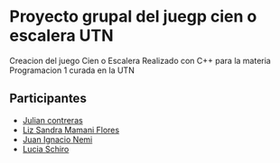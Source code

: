 # Proyecto grupal del juegp cien o escalera UTN

Creacion del juego Cien o Escalera Realizado con C++ para la materia Programacion 1 curada en la UTN


## Participantes

- [Julian contreras](https://github.com/julcontrerass)
- [Liz Sandra Mamani Flores](https://github.com/julcontrerass)
- [Juan Ignacio Nemi](https://github.com/julcontrerass)
- [Lucia Schiro](https://github.com/julcontrerass)
